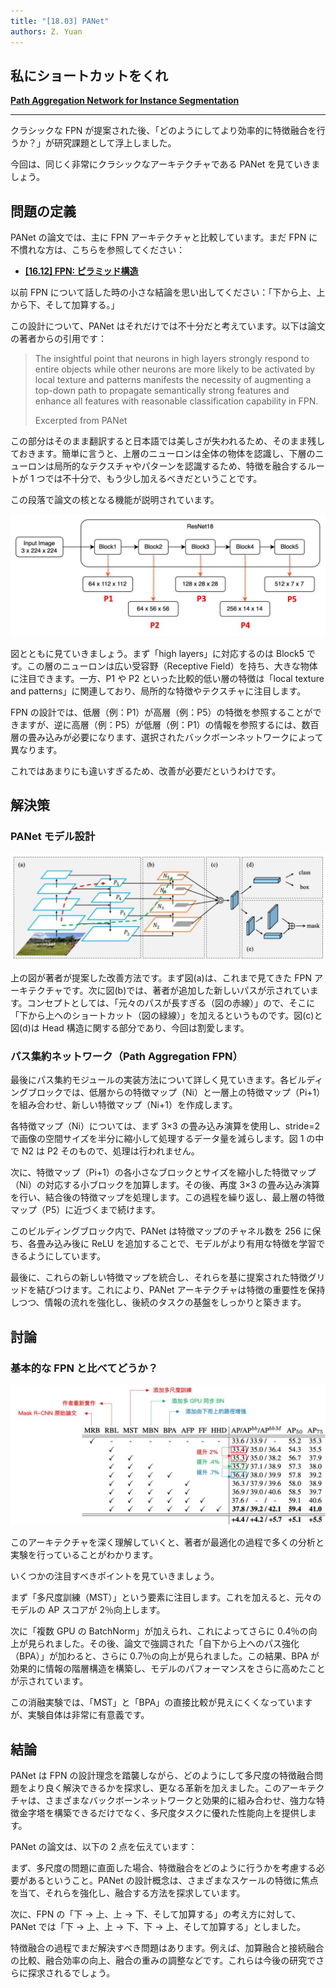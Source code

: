 ```yaml
---
title: "[18.03] PANet"
authors: Z. Yuan
---
```


## 私にショートカットをくれ

[**Path Aggregation Network for Instance Segmentation**](https://arxiv.org/abs/1803.01534)

---

クラシックな FPN が提案された後、「どのようにしてより効率的に特徴融合を行うか？」が研究課題として浮上しました。

今回は、同じく非常にクラシックなアーキテクチャである PANet を見ていきましょう。

## 問題の定義

PANet の論文では、主に FPN アーキテクチャと比較しています。まだ FPN に不慣れな方は、こちらを参照してください：

- [**[16.12] FPN: ピラミッド構造**](../1612-fpn/index.md)

以前 FPN について話した時の小さな結論を思い出してください：「下から上、上から下、そして加算する。」

この設計について、PANet はそれだけでは不十分だと考えています。以下は論文の著者からの引用です：

> The insightful point that neurons in high layers strongly respond to entire objects while other neurons are more likely to be activated by local texture and patterns manifests the necessity of augmenting a top-down path to propagate semantically strong features and enhance all features with reasonable classification capability in FPN.
>
> Excerpted from PANet

この部分はそのまま翻訳すると日本語では美しさが失われるため、そのまま残しておきます。簡単に言うと、上層のニューロンは全体の物体を認識し、下層のニューロンは局所的なテクスチャやパターンを認識するため、特徴を融合するルートが 1 つでは不十分で、もう少し加えるべきだということです。

この段落で論文の核となる機能が説明されています。

![panet_1](./img/fpn_2.jpg)

図とともに見ていきましょう。まず「high layers」に対応するのは Block5 です。この層のニューロンは広い受容野（Receptive Field）を持ち、大きな物体に注目できます。一方、P1 や P2 といった比較的低い層の特徴は「local texture and patterns」に関連しており、局所的な特徴やテクスチャに注目します。

FPN の設計では、低層（例：P1）が高層（例：P5）の特徴を参照することができますが、逆に高層（例：P5）が低層（例：P1）の情報を参照するには、数百層の畳み込みが必要になります、選択されたバックボーンネットワークによって異なります。

これではあまりにも違いすぎるため、改善が必要だというわけです。

## 解決策

### PANet モデル設計

![panet_2](./img/panet_2.jpg)

上の図が著者が提案した改善方法です。まず図(a)は、これまで見てきた FPN アーキテクチャです。次に図(b)では、著者が追加した新しいパスが示されています。コンセプトとしては、「元々のパスが長すぎる（図の赤線）」ので、そこに「下から上へのショートカット（図の緑線）」を加えるというものです。図(c)と図(d)は Head 構造に関する部分であり、今回は割愛します。

### パス集約ネットワーク（Path Aggregation FPN）

最後にパス集約モジュールの実装方法について詳しく見ていきます。各ビルディングブロックでは、低層からの特徴マップ（Ni）と一層上の特徴マップ（Pi+1）を組み合わせ、新しい特徴マップ（Ni+1）を作成します。

各特徴マップ（Ni）については、まず 3×3 の畳み込み演算を使用し、stride=2 で画像の空間サイズを半分に縮小して処理するデータ量を減らします。図 1 の中で N2 は P2 そのもので、処理は行われません。

次に、特徴マップ（Pi+1）の各小さなブロックとサイズを縮小した特徴マップ（Ni）の対応する小ブロックを加算します。その後、再度 3×3 の畳み込み演算を行い、結合後の特徴マップを処理します。この過程を繰り返し、最上層の特徴マップ（P5）に近づくまで続けます。

このビルディングブロック内で、PANet は特徴マップのチャネル数を 256 に保ち、各畳み込み後に ReLU を追加することで、モデルがより有用な特徴を学習できるようにしています。

最後に、これらの新しい特徴マップを統合し、それらを基に提案された特徴グリッドを結びつけます。これにより、PANet アーキテクチャは特徴の重要性を保持しつつ、情報の流れを強化し、後続のタスクの基盤をしっかりと築きます。

## 討論

### 基本的な FPN と比べてどうか？

![panet_3](./img/panet_3.jpg)

このアーキテクチャを深く理解していくと、著者が最適化の過程で多くの分析と実験を行っていることがわかります。

いくつかの注目すべきポイントを見ていきましょう。

まず「多尺度訓練（MST）」という要素に注目します。これを加えると、元々のモデルの AP スコアが 2％向上します。

次に「複数 GPU の BatchNorm」が加えられ、これによってさらに 0.4％の向上が見られました。その後、論文で強調された「自下から上へのパス強化（BPA）」が加わると、さらに 0.7％の向上が見られました。この結果、BPA が効果的に情報の階層構造を構築し、モデルのパフォーマンスをさらに高めたことが示されています。

この消融実験では、「MST」と「BPA」の直接比較が見えにくくなっていますが、実験自体は非常に有意義です。

## 結論

PANet は FPN の設計理念を踏襲しながら、どのようにして多尺度の特徴融合問題をより良く解決できるかを探求し、更なる革新を加えました。このアーキテクチャは、さまざまなバックボーンネットワークと効果的に組み合わせ、強力な特徴金字塔を構築できるだけでなく、多尺度タスクに優れた性能向上を提供します。

PANet の論文は、以下の 2 点を伝えています：

まず、多尺度の問題に直面した場合、特徴融合をどのように行うかを考慮する必要があるということ。PANet の設計概念は、さまざまなスケールの特徴に焦点を当て、それらを強化し、融合する方法を探求しています。

次に、FPN の「下 → 上、上 → 下、そして加算する」の考え方に対して、PANet では「下 → 上、上 → 下、下 → 上、そして加算する」としました。

特徴融合の過程でまだ解決すべき問題はあります。例えば、加算融合と接続融合の比較、融合効率の向上、融合の重みの調整などです。これらは今後の研究でさらに探求されるでしょう。
